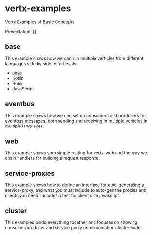 # vertx-examples
Vertx Examples of Basic Concepts 

Presentation: []

## base

This example shows how we can run multiple verticles from different languages side by side, effortlessly.

- Java
- Kotlin
- Ruby
- JavaScript

## eventbus

This example shows how we can set up consumers and producers for eventbus messages, both sending and receiving in multiple veritcles in multiple languages.

## web

This example shows som simple routing for vertx-web and the way we chain handlers for building a request response.

## service-proxies

This example shows how to define an interface for auto-generating a service-proxy, and what you must include to auto-gen the proxies and clients you need. Includes a test for client side javascript. 

## cluster

This examples binds everything together and focuses on showing consumer/producer and service proxy communication cluster-wide.
